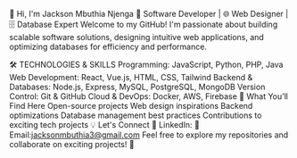 👋 Hi, I'm Jackson Mbuthia Njenga
🚀 Software Developer | 🌐 Web Designer | 🗄️ Database Expert
Welcome to my GitHub! I'm passionate about building scalable software solutions, designing intuitive web applications, and optimizing databases for efficiency and performance.

🛠️ TECHNOLOGIES & SKILLS
Programming: JavaScript, Python, PHP, Java
Web Development: React, Vue.js, HTML, CSS, Tailwind
Backend & Databases: Node.js, Express, MySQL, PostgreSQL, MongoDB
Version Control: Git & GitHub
Cloud & DevOps: Docker, AWS, Firebase
📌 What You’ll Find Here
Open-source projects
Web design inspirations
Backend optimizations
Database management best practices
Contributions to exciting tech projects
💡 Let's Connect
💼 LinkedIn:
📧 Email:jacksonmbuthia3@gmail.com
Feel free to explore my repositories and collaborate on exciting projects! 🚀
